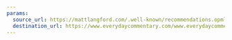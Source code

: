 ```yaml
---
params:
  source_url: https://mattlangford.com/.well-known/recommendations.opml
  destination_url: https://www.everydaycommentary.com/www.everydaycommentary.com?format=rss
---
```

